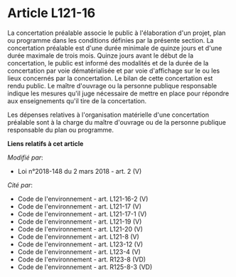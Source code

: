 # Article L121-16

La concertation préalable associe le public à l'élaboration d'un projet, plan ou programme dans les conditions définies par
la présente section. La concertation préalable est d'une durée minimale de quinze jours et d'une durée maximale de trois
mois. Quinze jours avant le début de la concertation, le public est informé des modalités et de la durée de la concertation
par voie dématérialisée et par voie d'affichage sur le ou les lieux concernés par la concertation. Le bilan de cette
concertation est rendu public. Le maître d'ouvrage ou la personne publique responsable indique les mesures qu'il juge
nécessaire de mettre en place pour répondre aux enseignements qu'il tire de la concertation.

Les dépenses relatives à l'organisation matérielle d'une concertation préalable sont à la charge du maître d'ouvrage ou de la
personne publique responsable du plan ou programme.

**Liens relatifs à cet article**

_Modifié par_:

  - Loi n°2018-148 du 2 mars 2018 - art. 2 (V)

_Cité par_:

  - Code de l'environnement - art. L121-16-2 (V)
  - Code de l'environnement - art. L121-17 (V)
  - Code de l'environnement - art. L121-17-1 (V)
  - Code de l'environnement - art. L121-19 (V)
  - Code de l'environnement - art. L121-20 (V)
  - Code de l'environnement - art. L121-8 (V)
  - Code de l'environnement - art. L123-12 (V)
  - Code de l'environnement - art. L123-4 (V)
  - Code de l'environnement - art. R123-8 (VD)
  - Code de l'environnement - art. R125-8-3 (VD)
